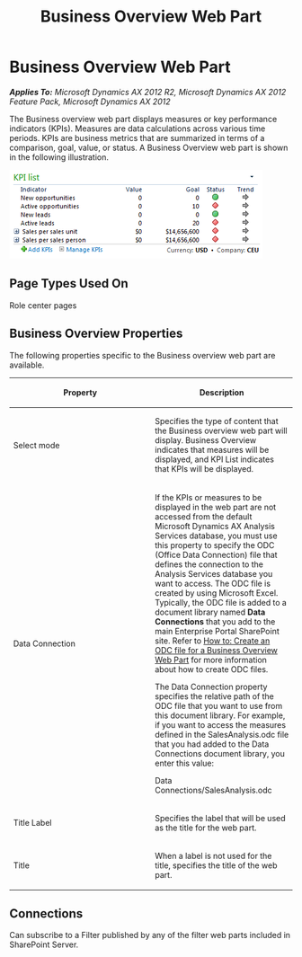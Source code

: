﻿---
title: Business Overview Web Part
TOCTitle: Business Overview
ms:assetid: abaaf44f-c37e-4880-96a8-06871724baa0
ms:mtpsurl: https://msdn.microsoft.com/en-us/library/Gg862274(v=AX.60)
ms:contentKeyID: 35245606
ms.date: 11/07/2012
mtps_version: v=AX.60
---

# Business Overview Web Part 


_**Applies To:** Microsoft Dynamics AX 2012 R2, Microsoft Dynamics AX 2012 Feature Pack, Microsoft Dynamics AX 2012_

The Business overview web part displays measures or key performance indicators (KPIs). Measures are data calculations across various time periods. KPIs are business metrics that are summarized in terms of a comparison, goal, value, or status. A Business Overview web part is shown in the following illustration.

![Business Overview](images/Gg862274.EP_BusinessOverview(AX.60).gif "Business Overview")

## Page Types Used On

Role center pages

## Business Overview Properties

The following properties specific to the Business overview web part are available.

<table>
<colgroup>
<col style="width: 50%" />
<col style="width: 50%" />
</colgroup>
<thead>
<tr class="header">
<th><p>Property</p></th>
<th><p>Description</p></th>
</tr>
</thead>
<tbody>
<tr class="odd">
<td><p>Select mode</p></td>
<td><p>Specifies the type of content that the Business overview web part will display. Business Overview indicates that measures will be displayed, and KPI List indicates that KPIs will be displayed.</p></td>
</tr>
<tr class="even">
<td><p>Data Connection</p></td>
<td><p>If the KPIs or measures to be displayed in the web part are not accessed from the default Microsoft Dynamics AX Analysis Services database, you must use this property to specify the ODC (Office Data Connection) file that defines the connection to the Analysis Services database you want to access. The ODC file is created by using Microsoft Excel. Typically, the ODC file is added to a document library named <strong>Data Connections</strong> that you add to the main Enterprise Portal SharePoint site. Refer to <a href="https://msdn.microsoft.com/en-us/library/hh128831(v=ax.60)">How to: Create an ODC file for a Business Overview Web Part</a> for more information about how to create ODC files.</p>
<p>The Data Connection property specifies the relative path of the ODC file that you want to use from this document library. For example, if you want to access the measures defined in the SalesAnalysis.odc file that you had added to the Data Connections document library, you enter this value:</p>
<p>Data Connections/SalesAnalysis.odc</p></td>
</tr>
<tr class="odd">
<td><p>Title Label</p></td>
<td><p>Specifies the label that will be used as the title for the web part.</p></td>
</tr>
<tr class="even">
<td><p>Title</p></td>
<td><p>When a label is not used for the title, specifies the title of the web part.</p></td>
</tr>
</tbody>
</table>


## Connections

Can subscribe to a Filter published by any of the filter web parts included in SharePoint Server.

